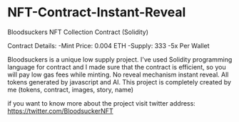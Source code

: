 # NFT-Contract-Instant-Reveal
Bloodsuckers NFT Collection Contract (Solidity)

Contract Details:
-Mint Price: 0.004 ETH
-Supply: 333
-5x Per Wallet

Bloodsuckers is a unique low supply project. I've used Solidity programming language for contract and I made sure that the contract is efficient, so you will pay low gas fees while minting.
No reveal mechanism instant reveal. All tokens generated by javascript and AI. This project is completely created by me (tokens, contract, images, story, name)

if you want to know more about the project visit twitter address: https://twitter.com/BloodsuckerNFT
